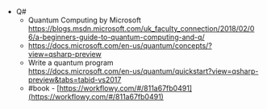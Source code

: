 - Q#
	- Quantum Computing by Microsoft  
	    https://blogs.msdn.microsoft.com/uk_faculty_connection/2018/02/06/a-beginners-guide-to-quantum-computing-and-q/
	- https://docs.microsoft.com/en-us/quantum/concepts/?view=qsharp-preview
	- Write a quantum program  
	    https://docs.microsoft.com/en-us/quantum/quickstart?view=qsharp-preview&tabs=tabid-vs2017
	- #book - [https://workflowy.com/#/811a67fb0491](https://workflowy.com/#/811a67fb0491)